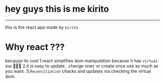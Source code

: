 # hey guys this is me kirito
---
this is the react app made by ```kirito```


# Why react ??? 
because its cool 
1.react simplifies dom manipulation because it has ```virtual dom``` 🙂🙂🙂
2.it is easy to update , change onec or create once use as much as you want.
3.```Reconciliation``` chacks and updates via checking the virtual dom.